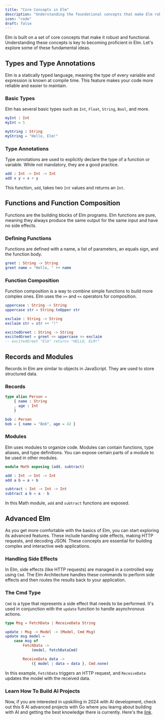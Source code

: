 ```yaml
---
title: "Core Concepts in Elm"
description: "Understanding the foundational concepts that make Elm robust and functional."
icon: "code"
draft: false
---
```


Elm is built on a set of core concepts that make it robust and functional. Understanding these concepts is key to becoming proficient in Elm. Let's explore some of these fundamental ideas.

## Types and Type Annotations

Elm is a statically typed language, meaning the type of every variable and expression is known at compile time. This feature makes your code more reliable and easier to maintain.

### Basic Types

Elm has several basic types such as `Int`, `Float`, `String`, `Bool`, and more.

```elm
myInt : Int
myInt = 5

myString : String
myString = "Hello, Elm!"
```

### Type Annotations

Type annotations are used to explicitly declare the type of a function or variable. While not mandatory, they are a good practice.

```elm
add : Int -> Int -> Int
add x y = x + y
```
This function, `add`, takes two `Int` values and returns an `Int`.

## Functions and Function Composition

Functions are the building blocks of Elm programs. Elm functions are pure, meaning they always produce the same output for the same input and have no side effects.

### Defining Functions

Functions are defined with a name, a list of parameters, an equals sign, and the function body.

```elm
greet : String -> String
greet name = "Hello, " ++ name
```

### Function Composition

Function composition is a way to combine simple functions to build more complex ones. Elm uses the `>>` and `<<` operators for composition.

```elm
uppercase : String -> String
uppercase str = String.toUpper str

exclaim : String -> String
exclaim str = str ++ "!"

excitedGreet : String -> String
excitedGreet = greet >> uppercase >> exclaim
-- excitedGreet "Elm" returns "HELLO, ELM!"
```

## Records and Modules

Records in Elm are similar to objects in JavaScript. They are used to store structured data.

### Records

```elm
type alias Person = 
    { name : String
    , age : Int 
    }

bob : Person
bob = { name = "Bob", age = 42 }
```

### Modules

Elm uses modules to organize code. Modules can contain functions, type aliases, and type definitions. You can expose certain parts of a module to be used in other modules.

```elm
module Math exposing (add, subtract)

add : Int -> Int -> Int
add a b = a + b

subtract : Int -> Int -> Int
subtract a b = a - b
```

In this Math module, `add` and `subtract` functions are exposed.

## Advanced Elm

As you get more comfortable with the basics of Elm, you can start exploring its advanced features. These include handling side effects, making HTTP requests, and decoding JSON. These concepts are essential for building complex and interactive web applications.

### Handling Side Effects

In Elm, side effects (like HTTP requests) are managed in a controlled way using `Cmd`. The Elm Architecture handles these commands to perform side effects and then routes the results back to your application.

### The Cmd Type

`Cmd` is a type that represents a side effect that needs to be performed. It's used in conjunction with the `update` function to handle asynchronous actions.

```elm
type Msg = FetchData | ReceiveData String

update : Msg -> Model -> (Model, Cmd Msg)
update msg model =
    case msg of
        FetchData ->
            (model, fetchDataCmd)

        ReceiveData data ->
            ({ model | data = data }, Cmd.none)
```

In this example, `FetchData` triggers an HTTP request, and `ReceiveData` updates the model with the received data.

### Learn How To Build AI Projects

Now, if you are interested in upskilling in 2024 with AI development, check out this 6 AI advanced projects with Go where you learng about building with AI and getting the best knowledge there is currently. Here's the [link](https://akhilsharmatech.gumroad.com/l/zgxqq).
